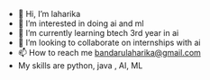 - 👋 Hi, I’m laharika 
- 👀 I’m interested in  doing ai and ml 
- 🌱 I’m currently learning btech 3rd year in ai 
- 💞️ I’m looking to collaborate on internships with ai 
- 📫 How to reach me  bandarulaharika@gmail.com
- My skills are python, java , AI, ML

<!---
sadvi21/sadvi21 is a ✨ special ✨ repository because its `README.md` (this file) appears on your GitHub profile.
You can click the Preview link to take a look at your changes.
--->
